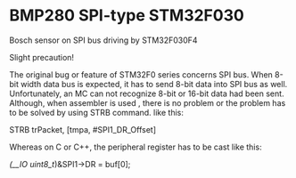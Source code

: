 # BMP280 SPI-type STM32F030 
 Bosch sensor on SPI bus driving by STM32F030F4
 
 
Slight precaution!


The original bug or feature of STM32F0 series concerns SPI bus. When 8-bit width data bus is expected, it has to send 8-bit data into SPI bus as well. Unfortunately, an MC can not recognize 8-bit or 16-bit data had been sent. Although, when assembler is used , there is no problem or the problem has to be solved by using STRB command. like this:

STRB trPacket, [tmpa, #SPI1_DR_Offset]
 
  

Whereas on C or C++, the peripheral register has to be cast like this:

*(__IO uint8_t*)&SPI1->DR = buf[0];
